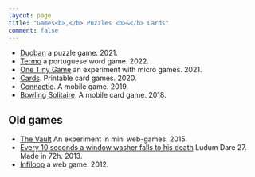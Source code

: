 ```yaml
---
layout: page
title: "Games<b>,</b> Puzzles <b>&</b> Cards"
comment: false
---
```


- [Duoban](https://duoban.co) a puzzle game. 2021.
- [Termo](https://term.ooo) a portuguese word game. 2022.
- [One Tiny Game](https://one.fserb.com) an experiment with micro games. 2021.
- [Cards](/games/cards). Printable card games. 2020.
- [Connactic](https://fserb.com/conanctic). A mobile game. 2019.
- [Bowling Solitaire](https://fserb.com/bowling). A mobile card game. 2018.

## Old games

- [The Vault](https://fserb.com/vault) An experiment in mini web-games. 2015.
- [Every 10 seconds a window washer falls to his death](https://fserb.com/gamejams/ld27)
Ludum Dare 27. Made in 72h. 2013.
- [Infiloop](https://fserb.com/infiloop/) a web game. 2012.
